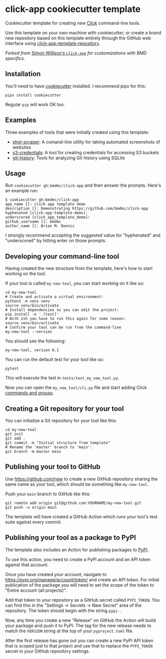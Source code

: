 # click-app cookiecutter template

Cookiecutter template for creating new [Click](https://click.palletsprojects.com/) command-line tools.

Use this template on your own machine with cookiecutter, or create a brand new repository based on this template entirely through the GitHub web interface using [click-app-template-repository](https://github.com/simonw/click-app-template-repository).

_Forked from [Simon Willison’s
`click-app`](https://github.com/simonw/click-app.git) for customizations
with BMD specifics._


## Installation

You'll need to have [cookiecutter](https://cookiecutter.readthedocs.io/) installed. I recommend pipx for this:

    pipx install cookiecutter

Regular `pip` will work OK too.

## Examples

Three examples of tools that were initially created using this template:

- [shot-scraper](https://github.com/simonw/shot-scraper): A comand-line utility for taking automated screenshots of websites
- [s3-credentials](https://github.com/simonw/s3-credentials): A tool for creating credentials for accessing S3 buckets
- [git-history](https://github.com/simonw/git-history):  Tools for analyzing Git history using SQLite

## Usage

Run `cookiecutter gh:bmdmc/click-app` and then answer the prompts. Here's an example run:

    $ cookiecutter gh:bmdmc/click-app
    app_name []: click app template demo
    description []: Demonstrating https://github.com/bmdmc/click-app
    hyphenated [click-app-template-demo]: 
    underscored [click_app_template_demo]: 
    github_username []: bmdmc
    author_name []: Brian M. Dennis

I strongly recommend accepting the suggested value for "hyphenated" and "underscored" by hitting enter on those prompts.

## Developing your command-line tool

Having created the new structure from the template, here's how to start working on the tool.

If your tool is called `my-new-tool`, you can start working on it like so:

    cd my-new-tool
    # Create and activate a virtual environment:
    python3 -m venv venv
    source venv/bin/activate
    # Install dependencies so you can edit the project:
    pip install -e '.[test]'
    # With zsh you have to run this again for some reason:
    source venv/bin/activate
    # Confirm your tool can be run from the command-line
    my-new-tool --version

You should see the following:

    my-new-tool, version 0.1

You can run the default test for your tool like so:

    pytest

This will execute the test in `tests/test_my_new_tool.py`.

Now you can open the `my_new_tool/cli.py` file and start adding Click [commands and groups](https://click.palletsprojects.com/en/7.x/commands/).

## Creating a Git repository for your tool

You can initialize a Git repository for your tool like this:

    cd my-new-tool
    git init
    git add .
    git commit -m "Initial structure from template"
    # Rename the 'master' branch to 'main':
    git branch -m master main

## Publishing your tool to GitHub

Use https://github.com/new to create a new GitHub repository sharing the same name as your tool, which should be something like `my-new-tool`.

Push your `main` branch to GitHub like this:

    git remote add origin git@github.com:YOURNAME/my-new-tool.git
    git push -u origin main

The template will have created a GitHub Action which runs your tool's test suite against every commit.

## Publishing your tool as a package to PyPI

The template also includes an Action for publishing packages to [PyPI](https://pypi.org/).

To use this action, you need to create a PyPI account and an API token against that account.

Once you have created your account, navigate to https://pypi.org/manage/account/token/ and create an API token. For initial publication of the package you will need to set the scope of the token to "Entire account (all projects)".

Add that token to your repository as a GitHub secret called `PYPI_TOKEN`. You can find this in the "Settings -> Secrets -> New Secret" area of the repository. The token should begin with the string `pypi-`.

Now, any time you create a new "Release" on GitHub the Action will build your package and push it to PyPI. The tag for the new release needs to match the `VERSION` string at the top of your `pyproject.toml` file.

After the first release has gone out you can create a new PyPI API token that is scoped just to that project and use that to replace the `PYPI_TOKEN` secret in your GitHub repository settings.
